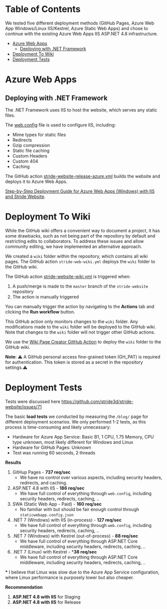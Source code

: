# Table of Contents

We tested five different deployment methods (GitHub Pages, Azure Web App Windows/Linux IIS/Kestrel, Azure Static Web Apps) and chose to continue with the existing Azure Web Apps IIS ASP.NET 4.8 infrastructure.

- [Azure Web Apps](#azure-web-apps)
  - [Deploying with .NET Framework](#deploying-with-net-framework)
- [Deployment To Wiki](#deployment-to-wiki)
- [Deployment Tests](#deployment-tests)

# Azure Web Apps

## Deploying with .NET Framework

The .NET Framework uses IIS to host the website, which serves any static files.

The [web.config](https://github.com/stride3d/stride-website/blob/master/web.config) file is used to configure IIS, including:

- Mime types for static files
- Redirects
- Gzip compression
- Static file caching
- Custom Headers
- Custom 404
- Caching

The GitHub action [stride-website-release-azure.yml](https://github.com/stride3d/stride-website/blob/master/.github/workflows/stride-website-release-azure.yml) builds the website and deploys it to Azure Web Apps.

[Step-by-Step Deployment Guide for Azure Web Apps (Windows) with IIS and Stride Website](Deployment-Azure).

# Deployment To Wiki

While the GitHub wiki offers a convenient way to document a project, it has some drawbacks, such as not being part of the repository by default and restricting edits to collaborators. To address these issues and allow community editing, we have implemented an alternative approach.

We created a `wiki` folder within the repository, which contains all wiki pages. The GitHub action `stride-web-wiki.yml` deploys the `wiki` folder to the GitHub wiki.

The GitHub action [stride-website-wiki.yml](https://github.com/stride3d/stride-website/blob/master/.github/workflows/stride-website-wiki.yml) is triggered when:

1. A push/merge is made to the `master` branch of the `stride-website` repository
1. The action is manually triggered

You can manually trigger the action by navigating to the **Actions** tab and clicking the **Run workflow** button.

This GitHub action only monitors changes to the `wiki` folder. Any modifications made to the `wiki` folder will be deployed to the GitHub wiki. Note that changes to the `wiki` folder will not trigger other GitHub actions.

We use the [Wiki Page Creator GitHub Action](https://github.com/marketplace/actions/wiki-page-creator-action) to deploy the `wiki` folder to the GitHub wiki.

**Note**: ⚠️ A GitHub personal access fine-grained token (GH_PAT) is required for authentication. This token is stored as a secret in the repository settings.⚠️

# Deployment Tests

Tests were discussed here https://github.com/stride3d/stride-website/issues/71

The basic **load tests** we conducted by measuring the `/blog/` page for different deployment scenarios. We only performed 1-2 tests, as this process is time-consuming and likely unnecessary:

- Hardware for Azure App Service: Basic B1, 1 CPU, 1.75 Memory, CPU type unknown, most likely different for Windows and Linux
- Hardware for GitHub Pages: Unknown
- Test was running 60 seconds, 2 threads

**Results**

1. GitHup Pages - **737 req/sec**
   - We have no control over various aspects, including security headers, redirects, and caching.
1. ASP.NET 4.8 with IIS - **186 req/sec**
   - We have full control of everything through `web.config`, including security headers, redirects, caching, ..
1. SWA (Static Web App - Paid) - **160 req/sec**
   - No familiar with but should be fair enough control through `staticwebapp.config.json`
1. .NET 7 (Windows) with IIS (in-process) - **127 req/sec**
   - We have full control of everything through `web.config`, including security headers, redirects, caching, ..
1. .NET 7 (Windows) with Kestrel (out-of-process) - **88 req/sec**
   - We have full control of everything through ASP.NET Core middleware, including security headers, redirects, caching, .. 
 1. .NET 7 (Linux) with Kestrel - ***38 req/sec**
    - We have full control of everything through ASP.NET Core middleware, including security headers, redirects, caching, .. 

**\*** I believe that Linux was slow due to the Azure App Service configuration, where Linux performance is purposely lower but also cheaper.

**Recommendation**

1. **ASP.NET 4.8 with IIS** for Staging
1. **ASP.NET 4.8 with IIS** for Release